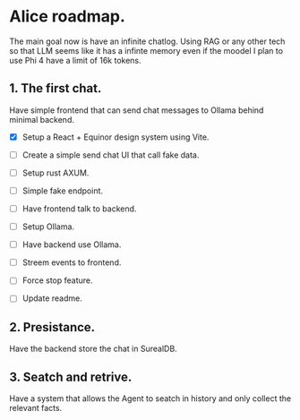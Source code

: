 # Alice roadmap.

The main goal now is have an infinite chatlog. Using RAG or any other tech so that LLM seems like it has a infinte memory even if the moodel I plan to use Phi 4 have a limit of 16k tokens. 

## 1. The first chat.
Have simple frontend that can send chat messages to Ollama behind minimal backend.

 - [x] Setup a React + Equinor design system using Vite.
 - [ ] Create a simple send chat UI that call fake data.
 - [ ] Setup rust AXUM.
 - [ ] Simple fake endpoint. 
 - [ ] Have frontend talk to backend.
 - [ ] Setup Ollama.
 - [ ] Have backend use Ollama.
 - [ ] Streem events to frontend.
 - [ ] Force stop feature.
 - [ ] Update readme.


## 2. Presistance.
Have the backend store the chat in SurealDB.

## 3. Seatch and retrive. 
Have a system that allows the Agent to seatch in history and only collect the relevant facts.

